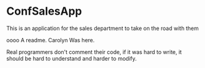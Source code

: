 ConfSalesApp
============

This is an application for the sales department to take on the road with them

oooo A readme. Carolyn Was here.

Real programmers don't comment their code, if it was hard to write, it should be hard to understand and harder to modify.